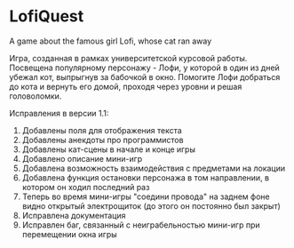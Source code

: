 # LofiQuest
A game about the famous girl Lofi, whose cat ran away

Игра, созданная в рамках университетской курсовой работы.
Посвещена популярному персонажу - Лофи, у которой в один из дней убежал кот, выпрыгнув за бабочкой в окно.
Помогите Лофи добраться до кота и вернуть его домой, проходя через уровни и решая головоломки.

Исправления в версии 1.1:
1) Добавлены поля для отображения текста
2) Добавлены анекдоты про программистов
3) Добавлены кат-сцены в начале и конце игры
4) Добавлено описание мини-игр
5) Добавлена возможность взаимодействия с предметами на локации
6) Добавлена функция остановки персонажа в том направлении, в котором он ходил последний раз
7) Теперь во время мини-игры "соедини провода" на заднем фоне видно открытый электрощиток (до этого он постоянно был закрыт)
8) Исправлена документация
9) Исправлен баг, связанный с неиграбельностью мини-игр при перемещении окна игры

